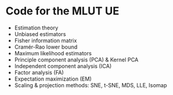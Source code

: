 # Code for the MLUT UE

- Estimation theory
- Unbiased estimators
- Fisher information matrix
- Cramér-Rao lower bound
- Maximum likelihood estimators
- Principle component analysis (PCA) & Kernel PCA
- Independent component analysis (ICA)
- Factor analysis (FA)
- Expectation maximization (EM)
- Scaling & projection methods: SNE, t-SNE, MDS, LLE, Isomap
